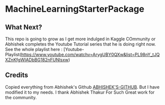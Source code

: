 # MachineLearningStarterPackage


## What Next?
This repo is going to grow as I get more indulged in Kaggle COmmunity or Abhishek completes the Youtube Tutorial series that he is doing right now. See the whole playlist here : [Youtube-Playlist(https://www.youtube.com/watchv=ArygUBY0QXw&list=PL98nY_tJQXZnKfgWIADbBG182nFUNIsxw)

## Credits 
Copied everything from Abhishek's Github [ABHISHEK'S-GITHUB](https://github.com/abhishekkrthakur). But I have modified it to my needs. I thank Abhishek Thakur For Such Great work for the community.


